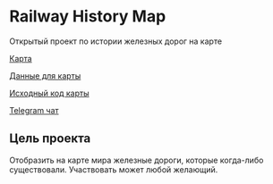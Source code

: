 # Railway History Map
Открытый проект по истории железных дорог на карте

[Карта](https://railwayhistorymap.github.io/)

[Данные для карты](https://github.com/railwayhistorymap/data)

[Исходный код карты](https://github.com/railwayhistorymap/railwayhistorymap.github.io)

[Telegram чат](https://t.me/railwayhistorymap)

## Цель проекта

Отобразить на карте мира железные дороги, которые когда-либо существовали.
Участвовать может любой желающий.

